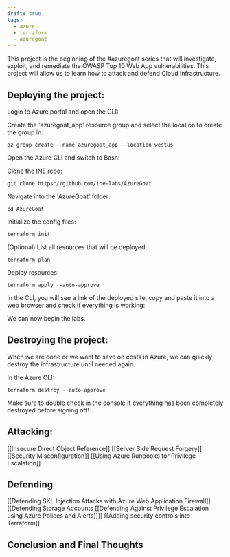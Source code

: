 ```yaml
---
draft: true
tags:
  - azure
  - terraform
  - azuregoat
---
```

This project is the beginning of the #azuregoat series that will investigate, exploit, and remediate the OWASP Top 10 Web App vulnerabilities. This project will allow us to learn how to attack and defend Cloud infrastructure. 
## Deploying the project:
Login to Azure portal and open the CLI:

Create the 'azuregoat_app' resource group and select the location to create the group in:

```
az group create --name azuregoat_app --location westus
```

Open the Azure CLI and switch to Bash:

Clone the INE repo:
```
git clone https://github.com/ine-labs/AzureGoat
```

Navigate into the 'AzureGoat' folder:
```
cd AzureGoat
```

Initialize the config files:
```
terraform init
```

(Optional) List all resources that will be deployed:

```
terraform plan
```

Deploy resources:

```
terraform apply --auto-approve
```

In the CLI, you will see a link of the deployed site, copy and paste it into a web browser and check if everything is working:


We can now begin the labs.

## Destroying the project:
When we are done or we want to save on costs in Azure, we can quickly destroy the infrastructure until needed again.

In the Azure CLI:

```
terraform destroy --auto-approve
```

Make sure to double check in the console if everything has been completely destroyed before signing off! 
## Attacking:
[[Insecure Direct Object Reference]]
[[Server Side Request Forgery]]
[[Security Misconfiguration]]
[[Using Azure Runbooks for Privilege Escalation]]

## Defending
[[Defending SKL Injection Attacks with Azure Web Application Firewall]]
[[Defending Storage Accounts
[[Defending Against Privilege Escalation using Azure Polices and Alerts]]]]
[[Adding security controls into Terraform]]

## Conclusion and Final Thoughts

